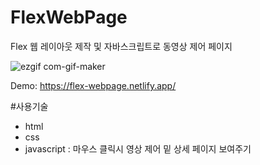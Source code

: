 # FlexWebPage
Flex 웹 레이아웃 제작 및 자바스크립트로 동영상 제어 페이지 

![ezgif com-gif-maker](https://user-images.githubusercontent.com/95061755/168204822-a67ccfc7-20d5-400c-818f-cb5e2f055682.gif)

Demo: https://flex-webpage.netlify.app/

#사용기술
- html
- css
- javascript : 마우스 클릭시 영상 제어 밑 상세 페이지 보여주기
